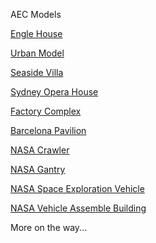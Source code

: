AEC Models


[Engle House]( #https://ladybug-analysis-tools.github.io/3d-models/obj/engel-house/AngelHouse_Bauhaus-in-Israel-r2.obj#rx=-90#px=-30#pz=25#cx=-11#cy=16#cz=51#tx=-4#ty=5#tz=-1#rx=-90#px=-30#pz=25#cx=-34#cy=40#cz=13#tx=-1#ty=2#tz=-7 )

[Urban Model]( #https://ladybug-analysis-tools.github.io/3d-models/obj/urban_model_001/model.mtl#sx=0.1#sy=0.1#sz=0.1#rx=-90#px=-15#pz=-20#cx=-32#cy=39#cz=92 )

[Seaside Villa]( #https://ladybug-analysis-tools.github.io/3d-models/obj/seaside-villa-obj/seaside-villa.mtl#sx=0.1#sy=0.1#sz=0.1#px=100#pz=100#cx=164#cy=38#cz=143#tx=-24#ty=20#tz=19 )

[Sydney Opera House]( #https://jaanga.github.io/3d-models/obj/architecture/sydney-opera-house/sydney-opera-house.obj#sx=0.2#sy=0.2#sz=0.2#pz=80#cx=89#cy=28#cz=-13#tx=-2#ty=5#tz=-6 )

[Factory Complex]( #https://jaanga.github.io/3d-models/obj/architecture/factory-complex/factory-complex.obj#sx=0.02#sy=0.02#sz=0.02#cx=60#cy=29#cz=-34#tx=12#ty=-10#tz=10 )

[Barcelona Pavilion]( #https://jaanga.github.io/3d-models/obj/architecture/barcelona-pavilion/barcelona-pavilion.mtl#px=-30#pz=20#cx=39#cy=24#cz=-52#tx=3#ty=5#tz=-1 )

[NASA Crawler]( #https://cdn.rawgit.com/nasa/NASA-3D-Resources/master/3D%20Models/Crawler/crawler.mtl#cx=8#cy=12#cz=15#tx=-4#ty=2#tz=1 )

[NASA Gantry]( #https://cdn.rawgit.com/nasa/NASA-3D-Resources/master/3D%20Models/Gantry/Gantry.mtl#cx=14#cy=8#cz=-13#tx=1#ty=2#tz=5 )

[NASA Space Exploration Vehicle]( #https://cdn.rawgit.com/nasa/NASA-3D-Resources/master/3D%20Models/Space%20Exporation%20Vehicle/MMSEV.mtl#cx=-4#cy=-0#cz=4#ty=-1 )

[NASA Vehicle Assemble Building]( #https://cdn.rawgit.com/nasa/NASA-3D-Resources/master/3D%20Models/Vehicle%20Assembly%20Building%20(VAB)/VAB.mtl#cx=15#cy=4#cz=24#ty=1 )

More on the way...
